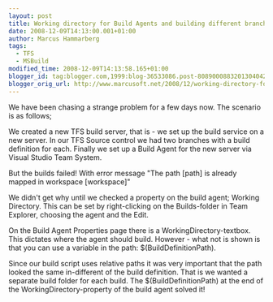 ```yaml
---
layout: post
title: Working directory for Build Agents and building different branches
date: 2008-12-09T14:13:00.001+01:00
author: Marcus Hammarberg
tags:
  - TFS
  - MSBuild
modified_time: 2008-12-09T14:13:58.165+01:00
blogger_id: tag:blogger.com,1999:blog-36533086.post-8089000883201304042
blogger_orig_url: http://www.marcusoft.net/2008/12/working-directory-for-build-agents-and.html
---
```



We have been chasing a strange problem for a few days now. The scenario
is as follows;

We created a new TFS build server, that is - we set up the build service
on a new server. In our TFS Source control we had two branches with a
build definition for each. Finally we set up a Build Agent for the new
server via Visual Studio Team System.

But the builds failed! With error message "The path \[path\] is already
mapped in workspace \[workspace\]"

We didn't get why until we checked a property on the build agent;
Working Directory. This can be set by right-clicking on the
Builds-folder in Team Explorer, choosing the agent and the Edit.

On the Build Agent Properties page there is a WorkingDirectory-textbox.
This dictates where the agent should build. However - what not is shown
is that you can use a variable in the path: $(BuildDefinitionPath).

Since our build script uses relative paths it was very important that
the path looked the same in-different of the build definition. That is
we wanted a separate build folder for each build. The
$(BuildDefinitionPath) at the end of the WorkingDirectory-property of
the build agent solved it!
